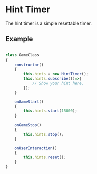 # Hint Timer

The hint timer is a simple resettable timer.

## Example
```Javascript

class GameClass
{
    constructor()
    {
        this.hints = new HintTimer();
        this.hints.subscribe(()=>{
            // Show your hint here.
        });
    }

    onGameStart()
    {
        this.hints.start(15000);
    }

    onGameStop()
    {
        this.hints.stop();
    }

    onUserInteraction()
    {
        this.hints.reset();
    }  
}
```
